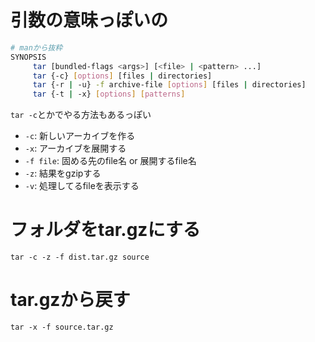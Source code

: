 # 引数の意味っぽいの

```sh
# manから抜粋
SYNOPSIS
     tar [bundled-flags <args>] [<file> | <pattern> ...]
     tar {-c} [options] [files | directories]
     tar {-r | -u} -f archive-file [options] [files | directories]
     tar {-t | -x} [options] [patterns]
```

`tar -c`とかでやる方法もあるっぽい

* `-c`: 新しいアーカイブを作る
* `-x`: アーカイブを展開する
* `-f file`: 固める先のfile名 or 展開するfile名
* `-z`: 結果をgzipする
* `-v`: 処理してるfileを表示する

# フォルダをtar.gzにする

```
tar -c -z -f dist.tar.gz source
```

# tar.gzから戻す

```
tar -x -f source.tar.gz
```
